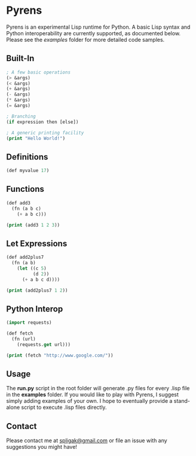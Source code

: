 Pyrens
======

Pyrens is an experimental Lisp runtime for Python. A basic Lisp syntax and Python interoperability are currently supported, as documented below. Please see the *examples* folder for more detailed code samples.

Built-In
--------
```lisp
; A few basic operations
(> &args)
(< &args)
(+ &args)
(- &args)
(* &args)
(= &args)

; Branching
(if expression then [else])

; A generic printing facility
(print "Hello World!")
```

Definitions
-----------

```lisp
(def myvalue 17)
```

Functions
---------

```lisp
(def add3
  (fn (a b c)
    (+ a b c)))

(print (add3 1 2 3))
```

Let Expressions
---------------
```lisp
(def add2plus7
  (fn (a b)
    (let ((c 5)
          (d 2))
      (+ a b c d))))

(print (add2plus7 1 2))
```

Python Interop
--------------
```lisp
(import requests)

(def fetch
  (fn (url)
    (requests.get url)))

(print (fetch "http://www.google.com/"))
```

Usage
-----
The **run.py** script in the root folder will generate .py files for every .lisp file in the **examples** folder. If you would like to play with Pyrens, I suggest simply adding examples of your own. I hope to eventually provide a stand-alone script to execute .lisp files directly.

Contact
-------
Please contact me at spligak@gmail.com or file an issue with any suggestions you might have!
